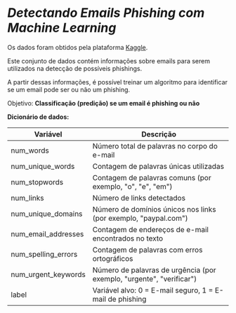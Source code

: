 # *Detectando Emails Phishing com Machine Learning* 

Os dados foram obtidos pela plataforma [Kaggle](https://www.kaggle.com/datasets/ethancratchley/email-phishing-dataset).

Este conjunto de dados contém informações sobre emails para serem utilizados na detecção de possíveis phishings.

A partir dessas informações, é possível treinar um algoritmo para identificar se um email pode ser ou não um phishing.


Objetivo: **Classificação (predição) se um email é phishing ou não**



**Dicionário de dados:**

| Variável                | Descrição                                                             |
|------------------------|-------------------------------------------------------------------------|
| num_words              | Número total de palavras no corpo do e-mail                             |
| num_unique_words       | Contagem de palavras únicas utilizadas                                  |
| num_stopwords          | Contagem de palavras comuns (por exemplo, "o", "e", "em")               |
| num_links              | Número de links detectados                                              |
| num_unique_domains     | Número de domínios únicos nos links (por exemplo, "paypal.com")         |
| num_email_addresses    | Contagem de endereços de e-mail encontrados no texto                    |
| num_spelling_errors    | Contagem de palavras com erros ortográficos                             |
| num_urgent_keywords    | Número de palavras de urgência (por exemplo, "urgente", "verificar")    |
| label                  | Variável alvo: 0 = E-mail seguro, 1 = E-mail de phishing                 |



